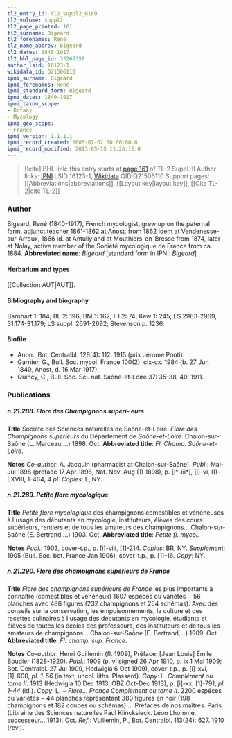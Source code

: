```yaml
---
tl2_entry_id: tl2_suppl2_0189
tl2_volume: suppl2
tl2_page_printed: 161
tl2_surname: Bigeard
tl2_forenames: René
tl2_name_abbrev: Bigeard
tl2_dates: 1840-1917
tl2_bhl_page_id: 33265358
author_lsid: 16123-1
wikidata_id: Q21506110
ipni_surname: Bigeard
ipni_forenames: René
ipni_standard_form: Bigeard
ipni_dates: 1840-1917
ipni_taxon_scope: 
- Botany
- Mycology
ipni_geo_scope: 
- France
ipni_version: 1.1.1.1
ipni_record_created: 2003-07-02 00:00:00.0
ipni_record_modified: 2013-05-15 11:26:16.0
---
```


> [!cite] BHL link: this entry starts at [page 161](https://www.biodiversitylibrary.org/page/33265358) of TL-2 Suppl. II
> Author links: [IPNI](https://www.ipni.org/a/16123-1) LSID 16123-1, [Wikidata](https://www.wikidata.org/wiki/Q21506110) QID Q21506110
> Support pages: [[Abbreviations|abbreviations]], [[Layout key|layout key]], [[Cite TL-2|cite TL-2]]

### Author

Bigeard, René (1840-1917), French mycologist, grew up on the paternal farm, adjunct teacher 1861-1862 at Anost, from 1862 idem at Vendenesse-sur-Arroux, 1866 id. at Antully and at Mouthiers-en-Bresse from 1874, later at Nolay, active member of the Société mycologique de France from ca. 1884. 
**Abbreviated name**: *Bigeard* \[standard form in IPNI: *Bigeard*\]

#### Herbarium and types

[[Collection AUT|AUT]].

#### Bibliography and biography

Barnhart 1: 184; BL 2: 196; BM 1: 162; IH 2: 74; Kew 1: 245; LS 2963-2969, 31.174-31.179; LS suppl. 2691-2692; Stevenson p. 1236.

#### Biofile

- Anon., Bot. Centralbl. 128(4): 112. 1915 (prix Jérome Ponti).
- Garnier, G., Bull. Soc. mycol. France 100(2): cix-cx. 1984 (b. 27 Jun 1840, Anost, d. 16 Mar 1917).
- Quincy, C., Bull. Soc. Sci. nat. Saône-et-Loire 37: 35-38, 40. 1911.

### Publications

##### n.21.288. Flore des Champignons supéri- eurs

**Title**
Société des Sciences naturelles de Saône-et-Loire. *Flore des Champignons supérieurs* du Département de *Saône-et-Loire*. Chalon-sur-Saône (L. Marceau,...) 1898. Oct.
**Abbreviated title**: *Fl. Champ. Saône-et-Loire*.

**Notes**
*Co-author*: A. Jacquin (pharmacist at Chalon-sur-Saône).
*Publ*.: Mai-Jul 1898 (preface 17 Apr 1898, Nat. Nov. Aug (1) 1898), p. \[i\*-iii\*\], \[i\]-vi, \[I\]-LXVIII, 1-464, *4 pl. Copies*: L, NY.

##### n.21.289. Petite flore mycologique

**Title**
*Petite flore mycologique* des champignons comestibles et vénéneuses à l'usage des débutants en mycologie, instituteurs, élèves des cours supérieurs, rentiers et de tous les amateurs des champignons... Chalon-sur-Saône (E. Bertrand,...) 1903. Oct.
**Abbreviated title**: *Petite fl. mycol.*

**Notes**
*Publ*.: 1903, cover-t.p., p. \[i\]-viii, \[1\]-214. *Copies*: BR, NY.
*Supplément*: 1905 (Bull. Soc. bot. France Jan 1906), cover-t.p., p. \[1\]-16. *Copy*: NY.

##### n.21.290. Flore des champignons supérieurs de France

**Title**
*Flore des champignons supérieurs de France* les plus importants à connaître (comestibles et vénéneux) 1607 espèces ou variétés − 56 planches avec 486 figures (232 champignons et 254 schémas). Avec des conseils sur la conservation, les empoisonnements, la culture et des recettes culinaires à l'usage des débutants en mycologie, étudiants et élèves de toutes les écoles des professeurs, des instituteurs et de tous les amateurs de champignons... Chalon-sur-Saône (E. Bertrand,...) 1909. Oct.
**Abbreviated title**: *Fl. champ. sup. France*.

**Notes**
*Co-author*: Henri Guillemin (fl. 1909), Préface: \[Jean Louis\] Émile Boudier (1828-1920).
*Publ*.: 1909 (p. vi signed 26 Apr 1910, p. ix 1 Mai 1909; Bot. Centralbl. 27 Jul 1909, Hedwigia 6 Oct 1909), cover-t.p., p. \[i\]-xvi, \[1\]-600, *pl. 1-56* (in text, uncol. liths. Plassard). *Copy*: L.
*Complément ou tome II*: 1913 (Hedwigia 10 Dec 1913, ÖBZ Oct-Dec 1913), p. \[i\]-xx, \[1\]-791, *pl. 1-44* (id.). *Copy*: L. − *Flore*... *France Complément ou tome II*. 2200 espéces ou variétés − 44 planches représentant 380 figures en noir (198 champignons et 182 coupes ou schémas) ... Préfaces de nos maîtres. Paris (Librairie des Sciences naturelles Paul Klincksieck. Léon Lhomme, successeur... 1913). Oct.
*Ref*.: Vuillemin, P., Bot. Centralbl. 113(24): 627. 1910 (rev.).

